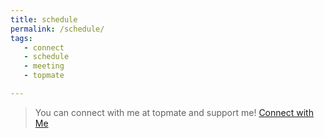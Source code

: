 ```yaml
---
title: schedule
permalink: /schedule/
tags:
   - connect
   - schedule
   - meeting
   - topmate

---
```

> You can connect with me at topmate and support me!
[Connect with Me](https://topmate.io/embed/profile/vasudev_menon?theme=D5534D)
<!-- <script
        src="https://topmate-embed.s3.ap-south-1.amazonaws.com/v1/topmate-embed.js"
        user-profile="https://topmate.io/embed/profile/vasudev_menon?theme=D5534D"
        btn-style='{"backgroundColor":"#000","color":"#fff","border":"1px solid #000"}'
        embed-version="v1"
        button-text="Let's Connect"
        left="30px"
        position-bottom="30px"
        custom-padding="0px"
        custom-font-size="16px"
        custom-font-weight="500"
        custom-width="200px"
        async=""
        defer=""
      ></script> --!>
